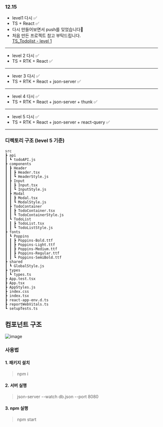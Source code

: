 ### 12.15

- level1 다시 ✅
- TS + React ✅
- 다시 만들어보면서 push를 잊었습니다🥲
- 처음 만든 프로젝트 참고 부탁드립니다.  
  [TS_Todolist - level 1](https://github.com/Newbie-Alert/TS_todo.git)

---

- level 2 다시 ✅
- TS + RTK + React ✅

---

- lever 3 다시 ✅
- TS + RTK + React + json-server ✅

---

- level 4 다시 ✅
- TS + RTK + React + json-server + thunk ✅

---

- level 5 다시 ✅
- TS + RTK + React + json-server + react-query ✅

---

### 디렉토리 구조 (level 5 기준)

    src
    ┣ api
    ┃ ┗ todoAPI.js
    ┣ components
    ┃ ┣ Header
    ┃ ┃ ┣ Header.tsx
    ┃ ┃ ┗ HeaderStyle.js
    ┃ ┣ Input
    ┃ ┃ ┣ Input.tsx
    ┃ ┃ ┗ InputStyle.js
    ┃ ┣ Modal
    ┃ ┃ ┣ Modal.tsx
    ┃ ┃ ┗ ModalStyle.js
    ┃ ┣ TodoContainer
    ┃ ┃ ┣ TodoContainer.tsx
    ┃ ┃ ┗ TodoContainerStyle.js
    ┃ ┗ TodoList
    ┃ ┃ ┣ TodoList.tsx
    ┃ ┃ ┗ TodoListStyle.js
    ┣ fonts
    ┃ ┗ Poppins
    ┃ ┃ ┣ Poppins-Bold.ttf
    ┃ ┃ ┣ Poppins-Light.ttf
    ┃ ┃ ┣ Poppins-Medium.ttf
    ┃ ┃ ┣ Poppins-Regular.ttf
    ┃ ┃ ┗ Poppins-SemiBold.ttf
    ┣ shared
    ┃ ┗ GlobalStyle.js
    ┣ types
    ┃ ┗ types.ts
    ┣ App.test.tsx
    ┣ App.tsx
    ┣ AppStyles.js
    ┣ index.css
    ┣ index.tsx
    ┣ react-app-env.d.ts
    ┣ reportWebVitals.ts
    ┗ setupTests.ts

## 컴포넌트 구조
![image](https://github.com/Newbie-Alert/todo_retry/assets/133559761/deff0cfb-9da7-44e7-ba62-96f1dfbf885b)




### 사용법

#### 1. 패키지 설치

> npm i

#### 2. 서버 실행

> json-server --watch db.json --port 8080

#### 3. npm 실행

> npm start
